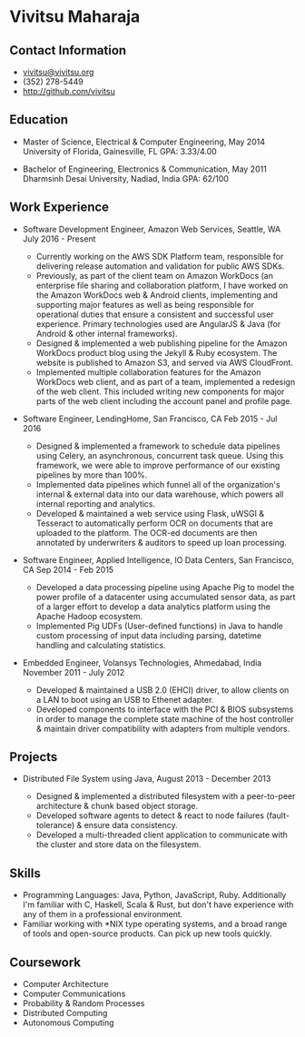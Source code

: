 Vivitsu Maharaja
================

Contact Information
-------------------

* vivitsu@vivitsu.org
* (352) 278-5449
* http://github.com/vivitsu

Education
---------

* Master of Science, Electrical & Computer Engineering, May 2014
  University of Florida, Gainesville, FL
  GPA: 3.33/4.00
  
* Bachelor of Engineering, Electronics & Communication, May 2011
  Dharmsinh Desai University, Nadiad, India
  GPA: 62/100

Work Experience
---------------

* Software Development Engineer, Amazon Web Services, Seattle, WA July 2016 - Present

  - Currently working on the AWS SDK Platform team, responsible for delivering release automation and validation for    public AWS SDKs.
  - Previously, as part of the client team on Amazon WorkDocs (an enterprise file sharing and collaboration platform,
    I have worked on the Amazon WorkDocs web & Android clients, implementing and supporting major features as well as being responsible for operational duties that ensure a consistent and successful user experience. Primary technologies used are AngularJS & Java (for Android & other internal frameworks). 
  - Designed & implemented a web publishing pipeline for the Amazon WorkDocs product blog using the Jekyll & Ruby       ecosystem. The website is published to Amazon S3, and served via AWS CloudFront.
  - Implemented multiple collaboration features for the Amazon WorkDocs web client, and as part of a team,              implemented a redesign of the web client. This included writing new components for major parts of the web client    including the account panel and profile page.  

* Software Engineer, LendingHome, San Francisco, CA Feb 2015 - Jul 2016

  - Designed & implemented a framework to schedule data pipelines using Celery, an asynchronous, concurrent task        queue. Using this framework, we were able to improve performance of our existing pipelines by more than 100%.
  - Implemented data pipelines which funnel all of the organization's internal \& external data into our data           warehouse, which powers all internal reporting and analytics.
  - Developed & maintained a web service using Flask, uWSGI & Tesseract to automatically perform OCR on documents       that are uploaded to the platform. The OCR-ed documents are then annotated by underwriters & auditors to speed      up loan processing.

* Software Engineer, Applied Intelligence, IO Data Centers, San Francisco, CA Sep 2014 - Feb 2015

  - Developed a data processing pipeline using Apache Pig to model the power profile of a datacenter using              accumulated sensor data, as part of a larger effort to develop a data analytics platform using the Apache Hadoop    ecosystem.
  - Implemented Pig UDFs (User-defined functions) in Java to handle custom processing of input data including parsing,  datetime handling and calculating statistics.

* Embedded Engineer, Volansys Technologies, Ahmedabad, India November 2011 - July 2012

  - Developed & maintained a USB 2.0 (EHCI) driver, to allow clients on a LAN to boot using an USB to Ethenet adapter.
  - Developed components to interface with the PCI & BIOS subsystems in order to manage the complete state machine of   the host controller & maintain driver compatibility with adapters from multiple vendors.

Projects
--------

* Distributed File System using Java, August 2013 - December 2013

  - Designed & implemented a distributed filesystem with a peer-to-peer architecture & chunk based object storage.
  - Developed software agents to detect & react to node failures (fault-tolerance) & ensure data consistency.
  - Developed a multi-threaded client application to communicate with the cluster and store data on the filesystem.

Skills
------

* Programming Languages: Java, Python, JavaScript, Ruby. Additionally I'm familiar with C, Haskell, Scala & Rust, but   don't have experience with any of them in a professional environment.
* Familiar working with *NIX type operating systems, and a broad range of tools and open-source products. Can pick up   new tools quickly.

Coursework
-----------

* Computer Architecture
* Computer Communications
* Probability & Random Processes
* Distributed Computing
* Autonomous Computing
